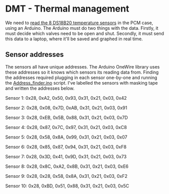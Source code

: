 # DMT - Thermal management

We need to [read the 8 DS18B20 temperature sensors](https://lastminuteengineers.com/multiple-ds18b20-arduino-tutorial/) in the PCM case, using an Arduino. The Arduino must do two things with the data. Firstly, it must decide which valves need to be open and shut. Secondly, it must send this data to a laptop, where it'll be saved and graphed in real time.

## Sensor addresses

The sensors all have unique addresses. The Arduino OneWire library uses these addresses so it knows which sensors its reading data from. Finding the addresses required plugging in each sensor one-by-one and running the [Address_finder.ino](https://github.com/IsaacBlancICL/DMT_Thermal_management/blob/main/Address_finder/Address_finder.ino) script. I've labelled the sensors with masking tape and written the addresses below.

Sensor 1: 0x28, 0xA2, 0x50, 0x93, 0x31, 0x21, 0x03, 0x42 <p>
Sensor 2: 0x28, 0x08, 0x7D, 0xAB, 0x31, 0x21, 0x03, 0x91 <p>
Sensor 3: 0x28, 0xEB, 0x5B, 0x88, 0x31, 0x21, 0x03, 0x7D <p>
Sensor 4: 0x28, 0x87, 0x7C, 0x97, 0x31, 0x21, 0x03, 0xC8 <p>
Sensor 5: 0x28, 0x58, 0x8A, 0x99, 0x31, 0x21, 0x03, 0x07 <p>
Sensor 6: 0x28, 0x85, 0x87, 0x94, 0x31, 0x21, 0x03, 0xF8 <p>
Sensor 7: 0x28, 0x3D, 0x41, 0x9D, 0x31, 0x21, 0x03, 0x73 <p>
Sensor 8: 0x28, 0x8C, 0xA2, 0x8B, 0x31, 0x21, 0x03, 0xE6 <p>
Sensor 9: 0x28, 0x28, 0x58, 0x8A, 0x31, 0x21, 0x03, 0xF2 <p>
Sensor 10: 0x28, 0xBD, 0x51, 0x88, 0x31, 0x21, 0x03, 0x5C <p>
